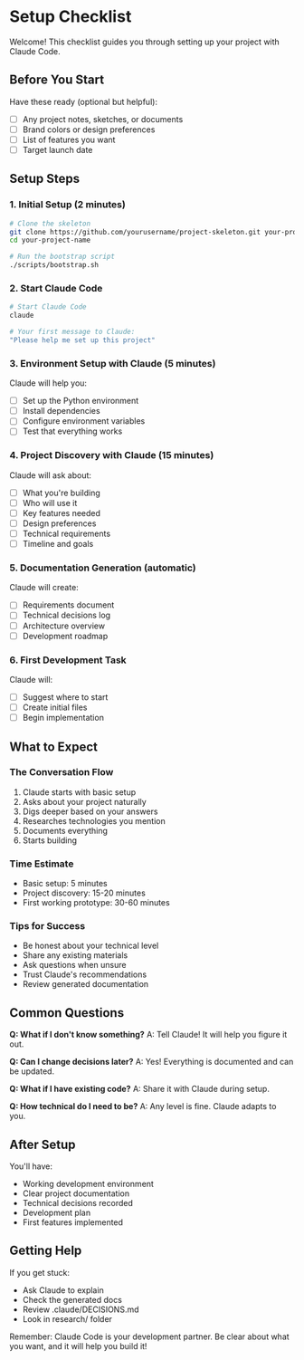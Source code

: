 # Setup Checklist

Welcome! This checklist guides you through setting up your project with Claude Code.

## Before You Start

Have these ready (optional but helpful):
- [ ] Any project notes, sketches, or documents
- [ ] Brand colors or design preferences
- [ ] List of features you want
- [ ] Target launch date

## Setup Steps

### 1. Initial Setup (2 minutes)
```bash
# Clone the skeleton
git clone https://github.com/yourusername/project-skeleton.git your-project-name
cd your-project-name

# Run the bootstrap script
./scripts/bootstrap.sh
```

### 2. Start Claude Code
```bash
# Start Claude Code
claude

# Your first message to Claude:
"Please help me set up this project"
```

### 3. Environment Setup with Claude (5 minutes)
Claude will help you:
- [ ] Set up the Python environment
- [ ] Install dependencies
- [ ] Configure environment variables
- [ ] Test that everything works

### 4. Project Discovery with Claude (15 minutes)
Claude will ask about:
- [ ] What you're building
- [ ] Who will use it
- [ ] Key features needed
- [ ] Design preferences
- [ ] Technical requirements
- [ ] Timeline and goals

### 5. Documentation Generation (automatic)
Claude will create:
- [ ] Requirements document
- [ ] Technical decisions log
- [ ] Architecture overview
- [ ] Development roadmap

### 6. First Development Task
Claude will:
- [ ] Suggest where to start
- [ ] Create initial files
- [ ] Begin implementation

## What to Expect

### The Conversation Flow
1. Claude starts with basic setup
2. Asks about your project naturally
3. Digs deeper based on your answers
4. Researches technologies you mention
5. Documents everything
6. Starts building

### Time Estimate
- Basic setup: 5 minutes
- Project discovery: 15-20 minutes
- First working prototype: 30-60 minutes

### Tips for Success
- Be honest about your technical level
- Share any existing materials
- Ask questions when unsure
- Trust Claude's recommendations
- Review generated documentation

## Common Questions

**Q: What if I don't know something?**
A: Tell Claude! It will help you figure it out.

**Q: Can I change decisions later?**
A: Yes! Everything is documented and can be updated.

**Q: What if I have existing code?**
A: Share it with Claude during setup.

**Q: How technical do I need to be?**
A: Any level is fine. Claude adapts to you.

## After Setup

You'll have:
- Working development environment
- Clear project documentation
- Technical decisions recorded
- Development plan
- First features implemented

## Getting Help

If you get stuck:
- Ask Claude to explain
- Check the generated docs
- Review .claude/DECISIONS.md
- Look in research/ folder

Remember: Claude Code is your development partner. Be clear about what you want, and it will help you build it!